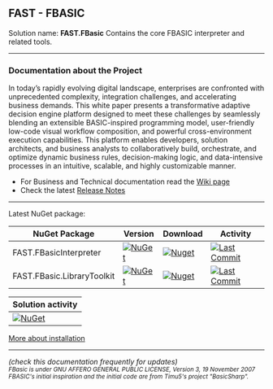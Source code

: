 ## FAST - FBASIC 

Solution name: **FAST.FBasic**
Contains the core FBASIC interpreter and related tools.

------------
### Documentation about the Project

In today’s rapidly evolving digital landscape, enterprises are confronted with unprecedented complexity, integration challenges, and accelerating business demands. This white paper presents a transformative adaptive decision engine platform designed to meet these challenges by seamlessly blending an extensible BASIC-inspired programming model, user-friendly low-code visual workflow composition, and powerful cross-environment execution capabilities. This platform enables developers, solution architects, and business analysts to collaboratively build, orchestrate, and optimize dynamic business rules, decision-making logic, and data-intensive processes in an intuitive, scalable, and highly customizable manner.

* For Business and Technical documentation read the [Wiki page](https://github.com/aafent/FAST.FBasic/wiki)
* Check the latest [Release Notes](https://github.com/aafent/FAST.FBasic/blob/main/FAST.FBasicInterpreter/ReleaseNotes.md)

------------
Latest NuGet package:

| NuGet Package | Version | Download | Activity | 
| --- | --- | --- | --- |
| FAST.FBasicInterpreter | [![NuGet](https://img.shields.io/nuget/v/FAST.FBasicInterpreter.svg)](https://www.nuget.org/packages/FAST.FBasicInterpreter) | [![Nuget](https://img.shields.io/nuget/dt/FAST.FBasicInterpreter.svg)](https://www.nuget.org/packages/FAST.FBasicInterpreter) | [![Last Commit](https://img.shields.io/github/last-commit/aafent/FAST.FBasic/main?label=Latest%20Project%20Commit&path=FAST.FBasicInterpreter)](https://github.com/aafent/FAST.FBasic/commits/main) |
| FAST.FBasic.LibraryToolkit | [![NuGet](https://img.shields.io/nuget/v/FAST.FBasic.LibraryToolkit.svg)](https://www.nuget.org/packages/FAST.FBasic.LibraryToolkit) | [![Nuget](https://img.shields.io/nuget/dt/FAST.FBasic.LibraryToolkit.svg)](https://www.nuget.org/packages/FAST.FBasic.LibraryToolkit) | [![Last Commit](https://img.shields.io/github/last-commit/aafent/FAST.FBasic/main?label=Laster%20Project%20Commit&path=FAST.FBasic.LibraryToolkit)](https://github.com/aafent/FAST.FBasic/commits/main) |

| Solution activity |
|:----------------- |
| [![NuGet](https://img.shields.io/github/last-commit/aafent/FAST.FBasic)](https://img.shields.io/github/last-commit/aafent/FAST.FBasic) |

[More about installation](https://github.com/aafent/FAST.FBasic/wiki/Installation)

------------

*(check this documentation frequently for updates)*<br>
<sup>
*FBasic is under GNU AFFERO GENERAL PUBLIC LICENSE, Version 3, 19 November 2007*<br>
*FBASIC's initial inspiration and the initial code are from Timu5's project "BasicSharp".*
</sup>




